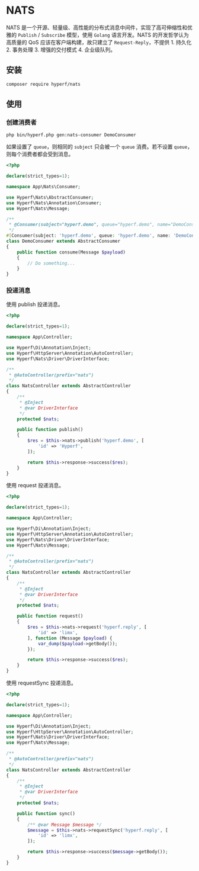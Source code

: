 # NATS

NATS 是一个开源、轻量级、高性能的分布式消息中间件，实现了高可伸缩性和优雅的 `Publish` / `Subscribe` 模型，使用 `Golang` 语言开发。NATS 的开发哲学认为高质量的 QoS 应该在客户端构建，故只建立了 `Request-Reply`，不提供 1. 持久化 2. 事务处理 3. 增强的交付模式 4. 企业级队列。

## 安装

```bash
composer require hyperf/nats
```

## 使用

### 创建消费者

```
php bin/hyperf.php gen:nats-consumer DemoConsumer
```

如果设置了 `queue`，则相同的 `subject` 只会被一个 `queue` 消费。若不设置 `queue`，则每个消费者都会受到消息。

```php
<?php

declare(strict_types=1);

namespace App\Nats\Consumer;

use Hyperf\Nats\AbstractConsumer;
use Hyperf\Nats\Annotation\Consumer;
use Hyperf\Nats\Message;

/**
 * @Consumer(subject="hyperf.demo", queue="hyperf.demo", name="DemoConsumer", nums=1)
 */
#[Consumer(subject: 'hyperf.demo', queue: 'hyperf.demo', name: 'DemoConsumer', nums: 1)]
class DemoConsumer extends AbstractConsumer
{
    public function consume(Message $payload)
    {
        // Do something...
    }
}
```

### 投递消息

使用 publish 投递消息。

```php
<?php

declare(strict_types=1);

namespace App\Controller;

use Hyperf\Di\Annotation\Inject;
use Hyperf\HttpServer\Annotation\AutoController;
use Hyperf\Nats\Driver\DriverInterface;

/**
 * @AutoController(prefix="nats")
 */
class NatsController extends AbstractController
{
    /**
     * @Inject
     * @var DriverInterface
     */
    protected $nats;

    public function publish()
    {
        $res = $this->nats->publish('hyperf.demo', [
            'id' => 'Hyperf',
        ]);

        return $this->response->success($res);
    }
}

```

使用 request 投递消息。

```php
<?php

declare(strict_types=1);

namespace App\Controller;

use Hyperf\Di\Annotation\Inject;
use Hyperf\HttpServer\Annotation\AutoController;
use Hyperf\Nats\Driver\DriverInterface;
use Hyperf\Nats\Message;

/**
 * @AutoController(prefix="nats")
 */
class NatsController extends AbstractController
{
    /**
     * @Inject
     * @var DriverInterface
     */
    protected $nats;

    public function request()
    {
        $res = $this->nats->request('hyperf.reply', [
            'id' => 'limx',
        ], function (Message $payload) {
            var_dump($payload->getBody());
        });

        return $this->response->success($res);
    }
}

```

使用 requestSync 投递消息。

```php
<?php

declare(strict_types=1);

namespace App\Controller;

use Hyperf\Di\Annotation\Inject;
use Hyperf\HttpServer\Annotation\AutoController;
use Hyperf\Nats\Driver\DriverInterface;
use Hyperf\Nats\Message;

/**
 * @AutoController(prefix="nats")
 */
class NatsController extends AbstractController
{
    /**
     * @Inject
     * @var DriverInterface
     */
    protected $nats;

    public function sync()
    {
        /** @var Message $message */
        $message = $this->nats->requestSync('hyperf.reply', [
            'id' => 'limx',
        ]);

        return $this->response->success($message->getBody());
    }
}

```
